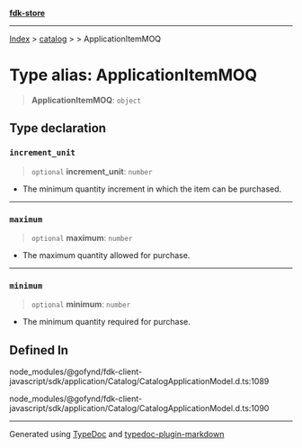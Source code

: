 [**fdk-store**](../../../README.md)
***

[Index](../../../API.md) > [catalog](../../README.md) > [<internal>](../README.md) > ApplicationItemMOQ

# Type alias: ApplicationItemMOQ

> **ApplicationItemMOQ**: `object`

## Type declaration

### `increment_unit`

> `optional` **increment\_unit**: `number`

- The minimum quantity increment in which
the item can be purchased.

***

### `maximum`

> `optional` **maximum**: `number`

- The maximum quantity allowed for purchase.

***

### `minimum`

> `optional` **minimum**: `number`

- The minimum quantity required for purchase.

## Defined In

node\_modules/@gofynd/fdk-client-javascript/sdk/application/Catalog/CatalogApplicationModel.d.ts:1089

node\_modules/@gofynd/fdk-client-javascript/sdk/application/Catalog/CatalogApplicationModel.d.ts:1090

***
Generated using [TypeDoc](https://typedoc.org/) and [typedoc-plugin-markdown](https://www.npmjs.com/package/typedoc-plugin-markdown)
